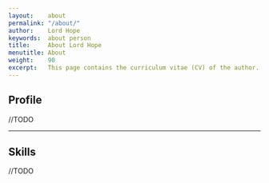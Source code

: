 ```yaml
---
layout:    about
permalink: "/about/"
author:    Lord Hope
keywords:  about person
title:     About Lord Hope
menutitle: About
weight:    90
excerpt:   This page contains the curriculum vitae (CV) of the author.
---
```


## Profile

//TODO

---

## Skills

//TODO
